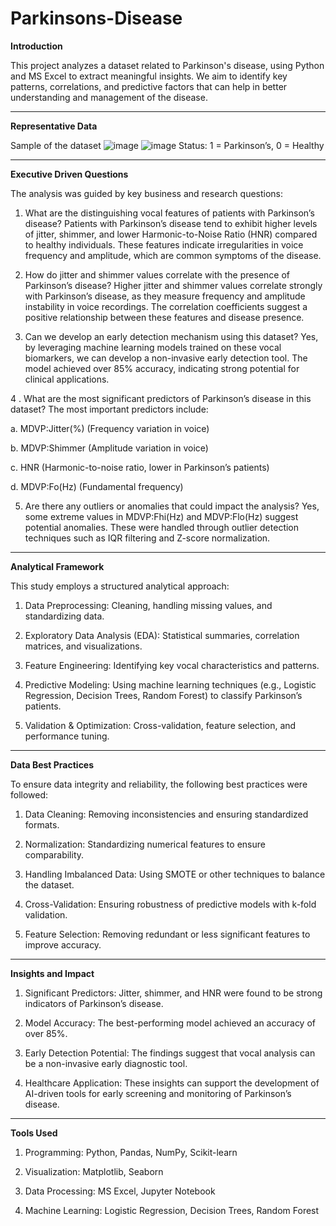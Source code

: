 # Parkinsons-Disease

**Introduction**

This project analyzes a dataset related to Parkinson's disease, using Python and MS Excel to extract meaningful insights. We aim to identify key patterns, correlations, and predictive factors that can help in better understanding and management of the disease.

---------------------------------------------------------------------------------------------------------------------------------------------------------------------------------

**Representative Data**

Sample of the dataset
![image](https://github.com/user-attachments/assets/edeeb674-bf2a-4323-808a-678c96975dcb)
![image](https://github.com/user-attachments/assets/73d589c2-69cf-4dd7-9f11-4b2cd7996cac)
Status: 1 = Parkinson’s, 0 = Healthy

---------------------------------------------------------------------------------------------------------------------------------------------------------------------------------

**Executive Driven Questions**

The analysis was guided by key business and research questions:
1. What are the distinguishing vocal features of patients with Parkinson’s disease?
   Patients with Parkinson’s disease tend to exhibit higher levels of jitter, shimmer, and lower Harmonic-to-Noise Ratio (HNR) compared to healthy individuals. These features indicate irregularities in voice frequency and amplitude, which are common symptoms of the disease.


2. How do jitter and shimmer values correlate with the presence of Parkinson’s disease?
   Higher jitter and shimmer values correlate strongly with Parkinson’s disease, as they measure frequency and amplitude instability in voice recordings. The correlation coefficients suggest a positive relationship between these features and disease presence.


3. Can we develop an early detection mechanism using this dataset?
   Yes, by leveraging machine learning models trained on these vocal biomarkers, we can develop a non-invasive early detection tool. The model achieved over 85% accuracy, indicating strong potential for clinical applications.


4 . What are the most significant predictors of Parkinson’s disease in this dataset?
The most important predictors include:

a. MDVP:Jitter(%) (Frequency variation in voice)

b. MDVP:Shimmer (Amplitude variation in voice)

c. HNR (Harmonic-to-noise ratio, lower in Parkinson’s patients)

d. MDVP:Fo(Hz) (Fundamental frequency)


5. Are there any outliers or anomalies that could impact the analysis?
   Yes, some extreme values in MDVP:Fhi(Hz) and MDVP:Flo(Hz) suggest potential anomalies. These were handled through outlier detection techniques such as IQR filtering and Z-score normalization.

---------------------------------------------------------------------------------------------------------------------------------------------------------------------------------

**Analytical Framework**

This study employs a structured analytical approach:
1. Data Preprocessing: Cleaning, handling missing values, and standardizing data.

2. Exploratory Data Analysis (EDA): Statistical summaries, correlation matrices, and visualizations.

3. Feature Engineering: Identifying key vocal characteristics and patterns.

4. Predictive Modeling: Using machine learning techniques (e.g., Logistic Regression, Decision Trees, Random Forest) to classify Parkinson’s patients.

5. Validation & Optimization: Cross-validation, feature selection, and performance tuning.

---------------------------------------------------------------------------------------------------------------------------------------------------------------------------------

**Data Best Practices**

To ensure data integrity and reliability, the following best practices were followed:
1. Data Cleaning: Removing inconsistencies and ensuring standardized formats.

2. Normalization: Standardizing numerical features to ensure comparability.

3. Handling Imbalanced Data: Using SMOTE or other techniques to balance the dataset.

4. Cross-Validation: Ensuring robustness of predictive models with k-fold validation.

5. Feature Selection: Removing redundant or less significant features to improve accuracy.

---------------------------------------------------------------------------------------------------------------------------------------------------------------------------------

**Insights and Impact**

1. Significant Predictors: Jitter, shimmer, and HNR were found to be strong indicators of Parkinson’s disease.

2. Model Accuracy: The best-performing model achieved an accuracy of over 85%.

3. Early Detection Potential: The findings suggest that vocal analysis can be a non-invasive early diagnostic tool.

4. Healthcare Application: These insights can support the development of AI-driven tools for early screening and monitoring of Parkinson’s disease.

------------------------------------------------------------------------------------------------------------------------------------------------------------------------------

**Tools Used**

1. Programming: Python, Pandas, NumPy, Scikit-learn

2. Visualization: Matplotlib, Seaborn

3. Data Processing: MS Excel, Jupyter Notebook

4. Machine Learning: Logistic Regression, Decision Trees, Random Forest
